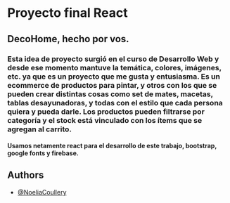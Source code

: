 
# Proyecto final React
## DecoHome, hecho por vos. 


### Esta idea de proyecto surgió en el curso de Desarrollo Web y desde ese momento mantuve la temática, colores, imágenes, etc. ya que es un proyecto que me gusta y entusiasma. Es un ecommerce de productos para pintar, y otros con los que se pueden crear distintas cosas como set de mates, macetas, tablas desayunadoras, y todas con el estilo que cada persona quiera y pueda darle. Los productos pueden filtrarse por categoría y el stock está vinculado con los ítems que se agregan al carrito.

#### Usamos netamente react para el desarrollo de este trabajo, bootstrap, google fonts y firebase.





## Authors

- [@NoeliaCoullery](https://github.com/NoeliaCoullery)
